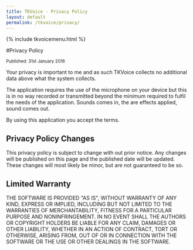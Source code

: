 ```yaml
---
title: TKVoice - Privacy Policy
layout: default
permalink: /tkvoice/privacy/
---
```

{% include tkvoicemenu.html %}

#Privacy Policy

<small>Published: 31st January 2016</small>

Your privacy is important to me and as such TKVoice collects no additional data above what the system collects.

The application requires the use of the microphone on your device but this is in no way recorded or transmitted beyond the minimum required to fulfil the needs of the application. Sounds comes in, the are effects applied, sound comes out.

By using this application you accept the terms.

## Privacy Policy Changes
This privacy policy is subject to change with out prior notice.  Any changes will be published on this page and the published date will be updated.  These changes will most likely be minor, but are not guaranteed to be so.

## Limited Warranty
THE SOFTWARE IS PROVIDED "AS IS", WITHOUT WARRANTY OF ANY KIND, EXPRESS OR IMPLIED, INCLUDING BUT NOT LIMITED TO THE WARRANTIES OF MERCHANTABILITY, FITNESS FOR A PARTICULAR PURPOSE AND NONINFRINGEMENT. IN NO EVENT SHALL THE AUTHORS OR COPYRIGHT HOLDERS BE LIABLE FOR ANY CLAIM, DAMAGES OR OTHER LIABILITY, WHETHER IN AN ACTION OF CONTRACT, TORT OR OTHERWISE, ARISING FROM, OUT OF OR IN CONNECTION WITH THE SOFTWARE OR THE USE OR OTHER DEALINGS IN THE SOFTWARE.
